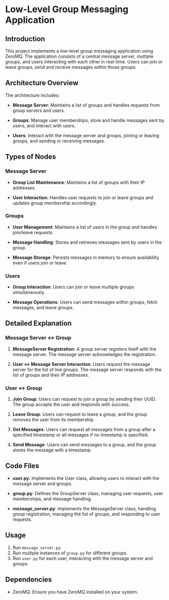 # Low-Level Group Messaging Application

## Introduction

This project implements a low-level group messaging application using ZeroMQ. The application consists of a central message server, multiple groups, and users interacting with each other in real-time. Users can join or leave groups, send and receive messages within those groups.

## Architecture Overview

The architecture includes:

- **Message Server**: Maintains a list of groups and handles requests from group servers and users.
  
- **Groups**: Manage user memberships, store and handle messages sent by users, and interact with users.

- **Users**: Interact with the message server and groups, joining or leaving groups, and sending or receiving messages.

## Types of Nodes

### Message Server

- **Group List Maintenance**: Maintains a list of groups with their IP addresses.
  
- **User Interaction**: Handles user requests to join or leave groups and updates group membership accordingly.

### Groups

- **User Management**: Maintains a list of users in the group and handles join/leave requests.
  
- **Message Handling**: Stores and retrieves messages sent by users in the group.
  
- **Message Storage**: Persists messages in memory to ensure availability even if users join or leave.

### Users

- **Group Interaction**: Users can join or leave multiple groups simultaneously.
  
- **Message Operations**: Users can send messages within groups, fetch messages, and leave groups.

## Detailed Explanation

### Message Server ↔ Group

1) **MessageServer Registration**: A group server registers itself with the message server. The message server acknowledges the registration.

2) **User ↔ Message Server Interaction**: Users request the message server for the list of live groups. The message server responds with the list of groups and their IP addresses.

### User ↔ Group

1) **Join Group**: Users can request to join a group by sending their UUID. The group accepts the user and responds with success.

2) **Leave Group**: Users can request to leave a group, and the group removes the user from its membership.

3) **Get Messages**: Users can request all messages from a group after a specified timestamp or all messages if no timestamp is specified.

4) **Send Message**: Users can send messages to a group, and the group stores the message with a timestamp.

## Code Files

- **user.py**: Implements the User class, allowing users to interact with the message server and groups.

- **group.py**: Defines the GroupServer class, managing user requests, user memberships, and message handling.

- **message_server.py**: Implements the MessageServer class, handling group registration, managing the list of groups, and responding to user requests.

## Usage

1. Run `message_server.py`.
2. Run multiple instances of `group.py` for different groups.
3. Run `user.py` for each user, interacting with the message server and groups.

## Dependencies

- ZeroMQ: Ensure you have ZeroMQ installed on your system.

